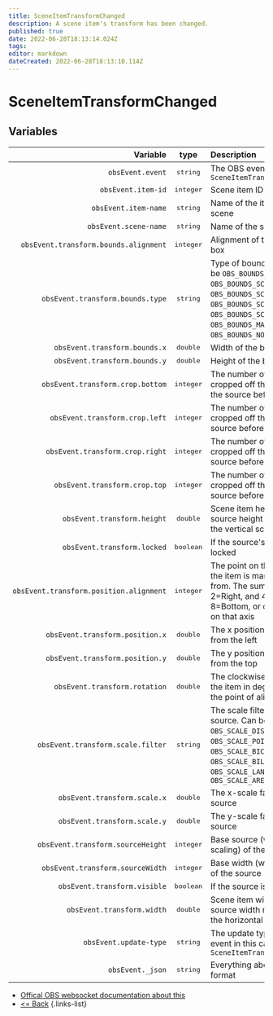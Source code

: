 ```yaml
---
title: SceneItemTransformChanged
description: A scene item's transform has been changed.
published: true
date: 2022-06-28T18:13:14.024Z
tags: 
editor: markdown
dateCreated: 2022-06-28T18:13:10.114Z
---
```


# SceneItemTransformChanged

## Variables

| Variable | type | Description |
|---------:|:----:|:------------|
| `obsEvent.event` | <kbd>string</kbd> | The OBS event in this case `SceneItemTransformChanged`
| `obsEvent.item-id` | <kbd>integer</kbd> | Scene item ID
| `obsEvent.item-name` | <kbd>string</kbd> | Name of the item in the scene
| `obsEvent.scene-name` | <kbd>string</kbd> | Name of the scene
| `obsEvent.transform.bounds.alignment` | <kbd>integer</kbd> | Alignment of the bounding box
| `obsEvent.transform.bounds.type` | <kbd>string</kbd> | Type of bounding box, Can be `OBS_BOUNDS_STRETCH`, `OBS_BOUNDS_SCALE_INNER`, `OBS_BOUNDS_SCALE_OUTER`, `OBS_BOUNDS_SCALE_TO_WIDTH`, `OBS_BOUNDS_SCALE_TO_HEIGHT`, `OBS_BOUNDS_MAX_ONLY` or `OBS_BOUNDS_NONE`.
| `obsEvent.transform.bounds.x` | <kbd>double</kbd> | Width of the bounding box
| `obsEvent.transform.bounds.y` | <kbd>double</kbd> | Height of the bounding box
| `obsEvent.transform.crop.bottom` | <kbd>integer</kbd> | The number of pixels cropped off the bottom of the source before scaling
| `obsEvent.transform.crop.left` | <kbd>integer</kbd> | The number of pixels cropped off the left of the source before scaling
| `obsEvent.transform.crop.right` | <kbd>integer</kbd> | The number of pixels cropped off the right of the source before scaling
| `obsEvent.transform.crop.top` | <kbd>integer</kbd> | The number of pixels cropped off the top of the source before scaling
| `obsEvent.transform.height` | <kbd>double</kbd> | Scene item height (base source height multiplied by the vertical scaling factor)
| `obsEvent.transform.locked` | <kbd>boolean</kbd> | If the source's transform is locked
| `obsEvent.transform.position.alignment` | <kbd>integer</kbd> | The point on the source that the item is manipulated from. The sum of 1=Left or 2=Right, and 4=Top or 8=Bottom, or omit to centre on that axis
| `obsEvent.transform.position.x` | <kbd>double</kbd> | The x position of the source from the left
| `obsEvent.transform.position.y` | <kbd>double</kbd> | The y position of the source from the top
| `obsEvent.transform.rotation` | <kbd>double</kbd> | The clockwise rotation of the item in degrees around the point of alignment
| `obsEvent.transform.scale.filter` | <kbd>string</kbd> | The scale filter of the source. Can be `OBS_SCALE_DISABLE`, `OBS_SCALE_POINT`, `OBS_SCALE_BICUBIC`, `OBS_SCALE_BILINEAR`, `OBS_SCALE_LANCZOS` or `OBS_SCALE_AREA`
| `obsEvent.transform.scale.x` | <kbd>double</kbd> | The x-scale factor of the source
| `obsEvent.transform.scale.y` | <kbd>double</kbd> | The y-scale factor of the source
| `obsEvent.transform.sourceHeight` | <kbd>integer</kbd> | Base source (without scaling) of the source
| `obsEvent.transform.sourceWidth` | <kbd>integer</kbd> | Base width (without scaling) of the source
| `obsEvent.transform.visible` | <kbd>boolean</kbd> | If the source is visible
| `obsEvent.transform.width` | <kbd>double</kbd> | Scene item width (base source width multiplied by the horizontal scaling factor)
| `obsEvent.update-type` | <kbd>string</kbd> | The update type of the OBS event in this case `SceneItemTransformChanged`
| `obsEvent._json` | <kbd>string</kbd> | Everything above in a json format

* [Offical OBS websocket documentation about this](https://github.com/obsproject/obs-websocket/blob/4.x-current/docs/generated/protocol.md#sceneitemtransformchanged)
* [<= Back](/en/Integrations/OBS/OBS-Events)
{.links-list}